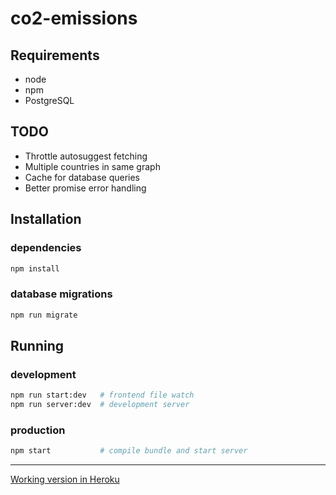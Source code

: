 # co2-emissions

## Requirements
* node
* npm
* PostgreSQL

## TODO
* Throttle autosuggest fetching
* Multiple countries in same graph
* Cache for database queries
* Better promise error handling

## Installation
### dependencies
```bash
npm install
```

### database migrations
```bash
npm run migrate
```

## Running

### development
```bash
npm run start:dev   # frontend file watch
npm run server:dev  # development server
```

### production
```bash
npm start           # compile bundle and start server
```

***

[Working version in Heroku](https://co2-app.herokuapp.com/)
